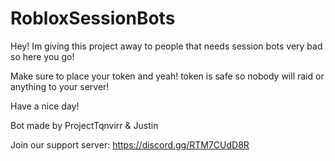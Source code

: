 # RobloxSessionBots

Hey! Im giving this project away to people that needs session bots very bad so here you go! 

Make sure to place your token and yeah! token is safe so nobody will raid or anything to your server!

Have a nice day!

Bot made by ProjectTqnvirr & Justin

Join our support server: https://discord.gg/RTM7CUdD8R
